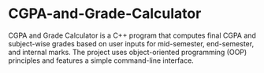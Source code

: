 # CGPA-and-Grade-Calculator
CGPA and Grade Calculator is a C++ program that computes final CGPA and subject-wise grades based on user inputs for mid-semester, end-semester, and internal marks. The project uses object-oriented programming (OOP) principles and features a simple command-line interface.
